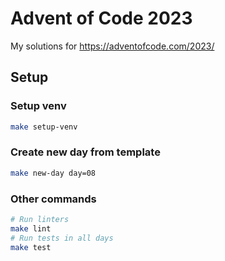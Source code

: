 # Advent of Code 2023

My solutions for https://adventofcode.com/2023/

## Setup

### Setup venv

```bash
make setup-venv
```

### Create new day from template

```bash
make new-day day=08
```

### Other commands

```bash
# Run linters
make lint
# Run tests in all days
make test
```
